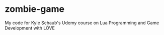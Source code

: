 # zombie-game
My code for Kyle Schaub's Udemy course on Lua Programming and Game Development with LÖVE
